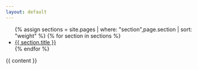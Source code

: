 ```yaml
---
layout: default
---
```

<div class="row">
  <div class="col-xs-2">
      <ul class="nav nav-tabs tabs-left" id="htabs">
        {% assign sections = site.pages | where: "section",page.section | sort: "weight" %}
        {% for section in sections %}
          <li {% if section.url == page.url %}class="active"{% endif %}><a href="{{ site.baseurl }}{{ section.url }}" data-toggle="tab">{{ section.title }}</a></li>
        {% endfor %}
      </ul>
  </div>
  <div class="col-xs-10">{{ content }}</div>
</div>
